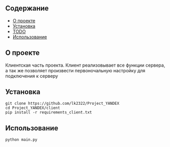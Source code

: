 
## Содержание

- [О проекте](#about)
- [Установка](#getting_started)
- [TODO](https://trello.com/b/7IAf7cMK)
- [Использование](#usage)

## О проекте <a name = "about"></a>

Клиентская часть проекта. Клиент реализовывает все функции сервера, а так же позволяет произвести первоночальную настройку для подключения к серверу
## Установка <a name = "getting_started"></a>
```
git clone https://github.com/lk2322/Project_YANDEX
cd Project_YANDEX/client
pip install -r requirements_client.txt
```

## Использование <a name = "usage"></a>

```
python main.py
```